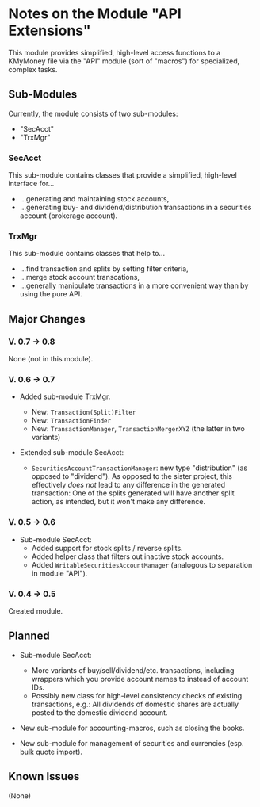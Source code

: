 # Notes on the Module "API Extensions"

This module provides simplified, high-level access functions to a 
KMyMoney 
file via the "API" module (sort of "macros") for specialized, complex tasks.

## Sub-Modules
Currently, the module consists of two sub-modules:

* "SecAcct"
* "TrxMgr"

### SecAcct
This sub-module contains classes that provide a simplified, high-level interface for...

* ...generating and maintaining stock accounts,
* ...generating buy- and dividend/distribution transactions in a securities account (brokerage account).

### TrxMgr
This sub-module contains classes that help to...

* ...find transaction and splits by setting filter criteria,
* ...merge stock account transcations,
* ...generally manipulate transactions in a more convenient way than by using the pure API.

## Major Changes
### V. 0.7 &rarr; 0.8
None (not in this module).

### V. 0.6 &rarr; 0.7
* Added sub-module TrxMgr.
  * New: `Transaction(Split)Filter`
  * New: `TransactionFinder`
  * New: `TransactionManager`, `TransactionMergerXYZ` (the latter in two variants)

* Extended sub-module SecAcct:
  * `SecuritiesAccountTransactionManager`: new type "distribution" (as opposed to "dividend"). 
    As opposed to the sister project, this effectively *does not* lead to any difference in the generated transaction: 
    One of the splits generated will have another split action, as intended,
    but it won't make any difference.

### V. 0.5 &rarr; 0.6
* Sub-module SecAcct:
  * Added support for stock splits / reverse splits.
  * Added helper class that filters out inactive stock accounts.
  * Added `WritableSecuritiesAccountManager` (analogous to separation in module "API").

### V. 0.4 &rarr; 0.5
Created module.

## Planned
* Sub-module SecAcct: 
	* More variants of buy/sell/dividend/etc. transactions, including wrappers which you provide account names to instead of account IDs.
	* Possibly new class for high-level consistency checks of existing transactions, e.g.: All dividends of domestic shares are actually posted to the domestic dividend account.

* New sub-module for accounting-macros, such as closing the books.

* New sub-module for management of securities and currencies (esp. bulk quote import).

## Known Issues
(None)

